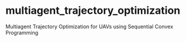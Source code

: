 # multiagent_trajectory_optimization
Multiagent Trajectory Optimization for UAVs using Sequential Convex Programming
